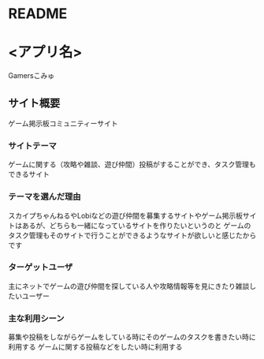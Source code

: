 # README
# <アプリ名>
Gamersこみゅ

## サイト概要
ゲーム掲示板コミュニティーサイト

### サイトテーマ
ゲームに関する（攻略や雑談、遊び仲間）投稿がすることができ、タスク管理もできるサイト

### テーマを選んだ理由
スカイプちゃんねるやLobiなどの遊び仲間を募集するサイトやゲーム掲示板サイトはあるが、どちらも一緒になっているサイトを作りたいというのと
ゲームのタスク管理もそのサイトで行うことができるようなサイトが欲しいと感じたからです

### ターゲットユーザ
主にネットでゲームの遊び仲間を探している人や攻略情報等を見にきたり雑談したいユーザー

### 主な利用シーン
募集や投稿をしながらゲームをしている時にそのゲームのタスクを書きたい時に利用する
ゲームに関する投稿などをしたい時に利用する

<!--
## 設計書
<https://docs.google.com/spreadsheets/d/1yptsTcrFOZqqm_y2G62t39gVKnmTGtxb/edit#gid=1172573266>

<!--### 機能一覧
<https://docs.google.com/spreadsheets/d/1xp7wGb1wDNlYnysh1SrSXbmMfCZdj4C6sWXVpuBSTHc/edit#gid=0>
